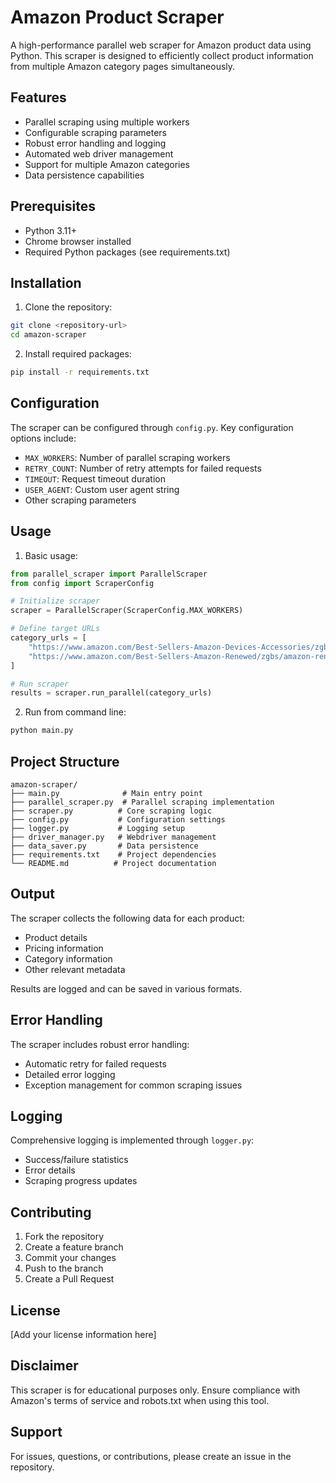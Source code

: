 # Amazon Product Scraper

A high-performance parallel web scraper for Amazon product data using Python. This scraper is designed to efficiently collect product information from multiple Amazon category pages simultaneously.

## Features

- Parallel scraping using multiple workers
- Configurable scraping parameters
- Robust error handling and logging
- Automated web driver management
- Support for multiple Amazon categories
- Data persistence capabilities

## Prerequisites

- Python 3.11+
- Chrome browser installed
- Required Python packages (see requirements.txt)

## Installation

1. Clone the repository:
```bash
git clone <repository-url>
cd amazon-scraper
```

2. Install required packages:
```bash
pip install -r requirements.txt
```

## Configuration

The scraper can be configured through `config.py`. Key configuration options include:

- `MAX_WORKERS`: Number of parallel scraping workers
- `RETRY_COUNT`: Number of retry attempts for failed requests
- `TIMEOUT`: Request timeout duration
- `USER_AGENT`: Custom user agent string
- Other scraping parameters

## Usage

1. Basic usage:
```python
from parallel_scraper import ParallelScraper
from config import ScraperConfig

# Initialize scraper
scraper = ParallelScraper(ScraperConfig.MAX_WORKERS)

# Define target URLs
category_urls = [
    "https://www.amazon.com/Best-Sellers-Amazon-Devices-Accessories/zgbs/amazon-devices/",
    "https://www.amazon.com/Best-Sellers-Amazon-Renewed/zgbs/amazon-renewed/"
]

# Run scraper
results = scraper.run_parallel(category_urls)
```

2. Run from command line:
```bash
python main.py
```

## Project Structure

```
amazon-scraper/
├── main.py              # Main entry point
├── parallel_scraper.py  # Parallel scraping implementation
├── scraper.py          # Core scraping logic
├── config.py           # Configuration settings
├── logger.py           # Logging setup
├── driver_manager.py   # Webdriver management
├── data_saver.py       # Data persistence
├── requirements.txt    # Project dependencies
└── README.md          # Project documentation
```

## Output

The scraper collects the following data for each product:
- Product details
- Pricing information
- Category information
- Other relevant metadata

Results are logged and can be saved in various formats.

## Error Handling

The scraper includes robust error handling:
- Automatic retry for failed requests
- Detailed error logging
- Exception management for common scraping issues

## Logging

Comprehensive logging is implemented through `logger.py`:
- Success/failure statistics
- Error details
- Scraping progress updates

## Contributing

1. Fork the repository
2. Create a feature branch
3. Commit your changes
4. Push to the branch
5. Create a Pull Request

## License

[Add your license information here]

## Disclaimer

This scraper is for educational purposes only. Ensure compliance with Amazon's terms of service and robots.txt when using this tool.

## Support

For issues, questions, or contributions, please create an issue in the repository.